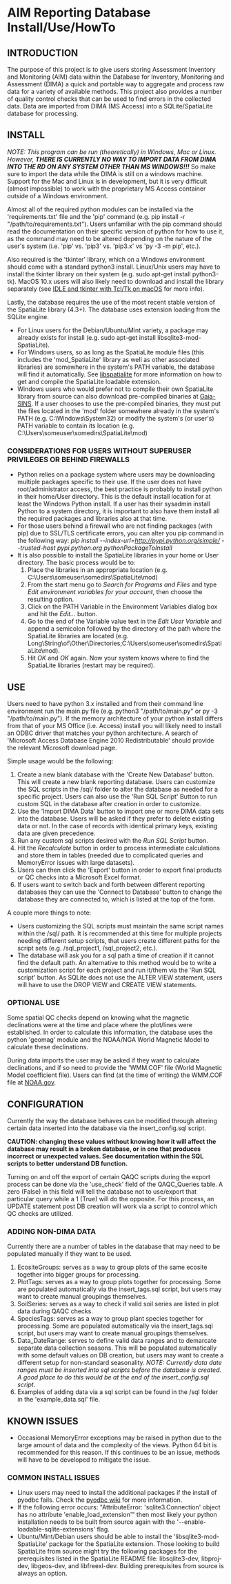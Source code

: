 # AIM Reporting Database Install/Use/HowTo
## INTRODUCTION
The purpose of this project is to give users storing Assessment Inventory and Monitoring (AIM) data within the Database for Inventory, Monitoring and Assessment (DIMA) a quick and portable way to aggregate and process raw data for a variety of available methods. This project also provides a number of quality control checks that can be used to find errors in the collected data. Data are imported from DIMA (MS Access) into a SQLite/SpatiaLite database for processing.

## INSTALL
_NOTE: This program can be run (theoretically) in Windows, Mac or Linux. However, **THERE IS CURRENTLY NO WAY TO IMPORT DATA FROM DIMA INTO THE RD ON ANY SYSTEM OTHER THAN MS WINDOWS!!!**_ So make sure to import the data while the DIMA is still on a windows machine.  Support for the Mac and Linux is in development, but it is very difficult (almost impossible) to work with the proprietary MS Access container outside of a Windows environment. 

Almost all of the required python modules can be installed via the 'requirements.txt' file and the 'pip' command (e.g. pip install -r "/path/to/requirements.txt"). Users unfamiliar with the pip command should read the documentation on their specific version of python for how to use it, as the command may need to be altered depending on the nature of the user's system (i.e. 'pip' vs. 'pip3' vs. 'pip3.x' vs 'py -3 -m pip', etc.).

Also required is the 'tkinter' library, which on a Windows environment should come with a standard python3 install.  Linux/Unix users may have to install the tkinter library on their system (e.g. sudo apt-get install python3-tk). MacOS 10.x users will also likely need to download and install the library separately (see [IDLE and tkinter with Tcl/Tk on macOS](https://www.python.org/download/mac/tcltk/) for more info).

Lastly, the database requires the use of the most recent stable version of the SpatiaLite library (4.3+). The database uses extension loading from the SQLite engine. 
* For Linux users for the Debian/Ubuntu/Mint variety, a package may already exists for install (e.g. sudo apt-get install libsqlite3-mod-SpatiaLite). 
* For Windows users, so as long as the SpatiaLite module files (this includes the 'mod_SpatiaLite' library as well as other associated libraries) are somewhere in the system's PATH variable, the database will find it automatically. See [libspatialite](https://www.gaia-gis.it/fossil/libspatialite/index) for more information on how to get and compile the SpatiaLite loadable extension. 
* Windows users who would prefer not to compile their own SpatiaLite library from source can also download pre-compiled binaries at [Gaia-SINS](http://www.gaia-gis.it/gaia-sins/). If a user chooses to use the pre-compiled binaries, they must put the files located in the 'mod' folder somewhere already in the system's PATH (e.g. C:\Windows\System32) or modify the system's (or user's) PATH variable to contain its location (e.g. C:\Users\someuser\somedirs\SpatiaLite\mod)

### CONSIDERATIONS FOR USERS WITHOUT SUPERUSER PRIVILEGES OR BEHIND FIREWALLS
* Python relies on a package system where users may be downloading multiple packages specific to their use. If the user does not have root/administrator access, the best practice is probably to install python in their home/User directory.  This is the default install location for at least the Windows Python install. If a user has their sysadmin install Python to a system directory, it is important to also have them install all the required packages and libraries also at that time.
* For those users behind a firewall who are not finding packages (with pip) due to SSL/TLS certificate errors, you can alter you pip command in the following way: *pip install --index-url=http://pypi.python.org/simple/ --trusted-host pypi.python.org pythonPackageToInstall*
* It is also possible to install the SpatiaLite libraries in your home or User directory.  The basic process would be to: 
  1. Place the libraries in an appropriate location (e.g. C:\Users\someuser\somedirs\SpatiaLite\mod)
  2. From the start menu go to _Search for Programs and Files_ and type _Edit environment variables for your account_, then choose the resulting option.
  3. Click on the PATH Variable in the Environment Variables dialog box and hit the _Edit..._ button.
  4. Go to the end of the Variable value text in the _Edit User Variable_ and append a semicolon followed by the directory of the path where the SpatiaLite libraries are located (e.g. Long\String\of\Other\Directories;C:\Users\someuser\somedirs\SpatiaLite\mod).
  5. Hit _OK_ and _OK_ again.  Now your system knows where to find the SpatiaLite libraries (restart may be required).


## USE
Users need to have python 3.x installed and from their command line environment run the main.py file (e.g. python3 "/path/to/main.py" or py -3 "/path/to/main.py"). If the memory architecture of your python install differs from that of your MS Office (i.e. Access) install you will likely need to install an ODBC driver that matches your python architecture. A search of 'Microsoft Access Database Engine 2010 Redistributable' should provide the relevant Microsoft download page.

Simple usage would be the following:
1. Create a new blank database with the 'Create New Database' button.  This will create a new blank reporting database.  Users can customize the SQL scripts in the /sql/ folder to alter the database as needed for a specific project.  Users can also use the 'Run SQL Script' Button to run custom SQL in the database after creation in order to customize.
2. Use the 'Import DIMA Data' button to import one or more DIMA data sets into the database. Users will be asked if they prefer to delete existing data or not.  In the case of records with identical primary keys, existing data are given precedence.
3. Run any custom sql scripts desired with the *Run SQL Script* button.
4. Hit the *Recalculate* button in order to process intermediate calculations and store them in tables (needed due to complicated queries and MemoryError issues with large datasets).
5. Users can then click the 'Export' button in order to export final products or QC checks into a Microsoft Excel format.
6. If users want to switch back and forth between different reporting databases they can use the 'Connect to Database' button to change the database they are connected to, which is listed at the top of the form.

A couple more things to note: 
* Users customizing the SQL scripts must maintain the same script names within the /sql/ path.  It is recommended at this time for multiple projects needing different setup scripts, that users create different paths for the script sets (e.g. /sql_project1, /sql_project2, etc.). 
* The database will ask you for a sql path a time of creation if it cannot find the default path. An alternative to this method would be to write a customization script for each project and run it/them via the 'Run SQL script' button. As SQLite does not use the ALTER VIEW statement, users will have to use the DROP VIEW and CREATE VIEW statements.

### OPTIONAL USE
Some spatial QC checks depend on knowing what the magnetic declinations were at the time and place where the plot/lines were established. In order to calculate this information, the database uses the python 'geomag' module and the NOAA/NGA World Magnetic Model to calculate these declinations. 

During data imports the user may be asked if they want to calculate declinations, and if so need to provide the 'WMM.COF' file (World Magnetic Model coefficient file).  Users can find (at the time of writing) the WMM.COF file at [NOAA.gov](https://www.ngdc.noaa.gov/geomag/WMM/DoDWMM.shtml).

## CONFIGURATION
Currently the way the database behaves can be modified through altering certain data inserted into the database via the insert_config.sql script. 

**CAUTION: changing these values without knowing how it will affect the database may result in a broken database, or in one that produces incorrect or unexpected values.  See documentation within the SQL scripts to better understand DB function.**

Turning on and off the export of certain QAQC scripts during the export process can be done via the 'use_check' field of the QAQC_Queries table.  A zero (False) in this field will tell the database not to use/export that particular query while a 1 (True) will do the opposite. For this process, an UPDATE statement post DB creation will work via a script to control which QC checks are utilized.

### ADDING NON-DIMA DATA
Currently there are a number of tables in the database that may need to be populated manually if they want to be used.  
1. EcositeGroups: serves as a way to group plots of the same ecosite together into bigger groups for processing.
2. PlotTags: serves as a way to group plots together for processing.  Some are populated automatically via the insert_tags.sql script, but users may want to create manual groupings themselves.
3. SoilSeries: serves as a way to check if valid soil series are listed in plot data during QAQC checks.
4. SpeciesTags: serves as a way to group plant species together for processing.  Some are populated automatically via the insert_tags.sql script, but users may want to create manual groupings themselves.
5. Data_DateRange: serves to define valid data ranges and to demarcate separate data collection seasons.  This will be populated automatically with some default values on DB creation, but users may want to create a different setup for non-standard seasonality.  *NOTE: Currently data date ranges must be inserted into sql scripts before the database is created.  A good place to do this would be at the end of the insert_config.sql script.*
6. Examples of adding data via a sql script can be found in the /sql folder in the 'example_data.sql' file.

## KNOWN ISSUES
* Occasional MemoryError exceptions may be raised in python due to the large amount of data and the complexity of the views. Python 64 bit is recommended for this reason.  If this continues to be an issue, methods will have to be developed to mitigate the issue.

### COMMON INSTALL ISSUES
* Linux users may need to install the additional packages if the install of pyodbc fails. Check the [pyodbc wiki](https://github.com/mkleehammer/pyodbc/wiki/Install) for more information.
* If the following error occurs: "AttributeError: 'sqlite3.Connection' object has no attribute 'enable_load_extension'" then most likely your python installation needs to be built from source again with the '--enable-loadable-sqlite-extensions' flag.
* Ubuntu/Mint/Debian users should be able to install the 'libsqlite3-mod-SpatiaLite' package for the SpatiaLite extension.  Those looking to build SpatiaLite from source might try the following packages for the prerequisites listed in the SpatiaLite README file: libsqlite3-dev, libproj-dev, libgeos-dev, and libfreexl-dev.
Building prerequisites from source is always an option.